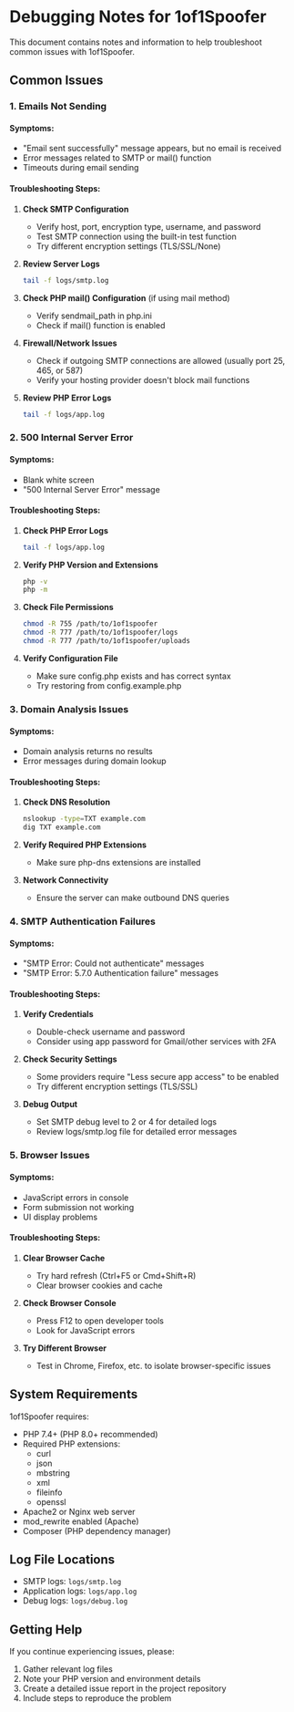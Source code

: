 # Debugging Notes for 1of1Spoofer

This document contains notes and information to help troubleshoot common issues with 1of1Spoofer.

## Common Issues

### 1. Emails Not Sending

#### Symptoms:

- "Email sent successfully" message appears, but no email is received
- Error messages related to SMTP or mail() function
- Timeouts during email sending

#### Troubleshooting Steps:

1. **Check SMTP Configuration**

   - Verify host, port, encryption type, username, and password
   - Test SMTP connection using the built-in test function
   - Try different encryption settings (TLS/SSL/None)

2. **Review Server Logs**

   ```bash
   tail -f logs/smtp.log
   ```

3. **Check PHP mail() Configuration** (if using mail method)

   - Verify sendmail_path in php.ini
   - Check if mail() function is enabled

4. **Firewall/Network Issues**

   - Check if outgoing SMTP connections are allowed (usually port 25, 465, or 587)
   - Verify your hosting provider doesn't block mail functions

5. **Review PHP Error Logs**
   ```bash
   tail -f logs/app.log
   ```

### 2. 500 Internal Server Error

#### Symptoms:

- Blank white screen
- "500 Internal Server Error" message

#### Troubleshooting Steps:

1. **Check PHP Error Logs**

   ```bash
   tail -f logs/app.log
   ```

2. **Verify PHP Version and Extensions**

   ```bash
   php -v
   php -m
   ```

3. **Check File Permissions**

   ```bash
   chmod -R 755 /path/to/1of1spoofer
   chmod -R 777 /path/to/1of1spoofer/logs
   chmod -R 777 /path/to/1of1spoofer/uploads
   ```

4. **Verify Configuration File**
   - Make sure config.php exists and has correct syntax
   - Try restoring from config.example.php

### 3. Domain Analysis Issues

#### Symptoms:

- Domain analysis returns no results
- Error messages during domain lookup

#### Troubleshooting Steps:

1. **Check DNS Resolution**

   ```bash
   nslookup -type=TXT example.com
   dig TXT example.com
   ```

2. **Verify Required PHP Extensions**

   - Make sure php-dns extensions are installed

3. **Network Connectivity**
   - Ensure the server can make outbound DNS queries

### 4. SMTP Authentication Failures

#### Symptoms:

- "SMTP Error: Could not authenticate" messages
- "SMTP Error: 5.7.0 Authentication failure" messages

#### Troubleshooting Steps:

1. **Verify Credentials**

   - Double-check username and password
   - Consider using app password for Gmail/other services with 2FA

2. **Check Security Settings**

   - Some providers require "Less secure app access" to be enabled
   - Try different encryption settings (TLS/SSL)

3. **Debug Output**
   - Set SMTP debug level to 2 or 4 for detailed logs
   - Review logs/smtp.log file for detailed error messages

### 5. Browser Issues

#### Symptoms:

- JavaScript errors in console
- Form submission not working
- UI display problems

#### Troubleshooting Steps:

1. **Clear Browser Cache**

   - Try hard refresh (Ctrl+F5 or Cmd+Shift+R)
   - Clear browser cookies and cache

2. **Check Browser Console**

   - Press F12 to open developer tools
   - Look for JavaScript errors

3. **Try Different Browser**
   - Test in Chrome, Firefox, etc. to isolate browser-specific issues

## System Requirements

1of1Spoofer requires:

- PHP 7.4+ (PHP 8.0+ recommended)
- Required PHP extensions:
  - curl
  - json
  - mbstring
  - xml
  - fileinfo
  - openssl
- Apache2 or Nginx web server
- mod_rewrite enabled (Apache)
- Composer (PHP dependency manager)

## Log File Locations

- SMTP logs: `logs/smtp.log`
- Application logs: `logs/app.log`
- Debug logs: `logs/debug.log`

## Getting Help

If you continue experiencing issues, please:

1. Gather relevant log files
2. Note your PHP version and environment details
3. Create a detailed issue report in the project repository
4. Include steps to reproduce the problem
